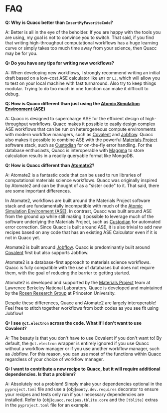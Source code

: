 # FAQ

**Q: Why is Quacc better than `InsertMyFavoriteCode`?**

A: Better is all in the eye of the beholder. If you are happy with the tools you are using, my goal is not to convince you to switch. That said, if you find that writing high-throughput computational workflows has a huge learning curve or simply takes too much time away from your science, then Quacc may be for you.

**Q: Do you have any tips for writing new workflows?**

A: When developing new workflows, I strongly recommend writing an initial draft based on a low-cost ASE calculator like `EMT` or `LJ`, which will allow you to test on your local machine with fast turnaround. Also try to keep things modular. Trying to do too much in one function can make it difficult to debug.

**Q: How is Quacc different than just using the [Atomic Simulation Environment (ASE)](https://wiki.fysik.dtu.dk/ase/)**

A: Quacc is designed to supercharge ASE for the efficient design of high-throughput workflows. Quacc makes it possible to easily design complex ASE workflows that can be run on heterogeneous compute environments with modern workflow managers, such as [Covalent](https://github.com/AgnostiqHQ/covalent) and [Jobflow](https://github.com/materialsproject/jobflow). Quacc also makes it possible to combine ASE with the powerful [Materials Project](https://materialsproject.org/) software stack, such as [Custodian](https://github.com/materialsproject/custodian) for on-the-fly error handling. For the database enthusiasts, Quacc is interoperable with [Maggma](https://github.com/materialsproject/maggma) to store calculation results in a readily queryable format like MongoDB.

**Q: How is Quacc different than [Atomate2](https://github.com/materialsproject/atomate2)?**

A: Atomate2 is a fantastic code that can be used to run libraries of computational materials science workflows. Quacc was originally inspired by Atomate2 and can be thought of as a "sister code" to it. That said, there are some important differences.

In Atomate2, workflows are built around the Materials Project software stack and are fundamentally incompatible with much of the [Atomic Simulation Environment (ASE)](https://wiki.fysik.dtu.dk/ase/). In contrast, Quacc was built around ASE from the ground up while still making it possible to leverage much of the software underlying the Materials Project, such as [Custodian](https://github.com/materialsproject/custodian) for automated error correction. Since Quacc is built around ASE, it is also trivial to add new recipes based on any code that has an existing ASE Calculator even if it is not in Quacc yet.

Atomate2 is built around [Jobflow](https://github.com/materialsproject/jobflow). Quacc is predominantly built around [Covalent](https://github.com/AgnostiqHQ/covalent) first but also supports Jobflow.

Atomate2 is a database-first approach to materials science workflows. Quacc is fully compatible with the use of databases but does not require them, with the goal of reducing the barrier to getting started.

Atomate2 is developed and supported by the [Materials Project](http://materialsproject.org/) team at Lawrence Berkeley National Laboratory. Quacc is developed and maintained by the [Rosen Research Group](https://cbe.princeton.edu/people/andrew-rosen) at Princeton University.

Despite these differences, Quacc and Atomate2 are largely interoperable! Feel free to stitch together workflows from both codes as you see fit using Jobflow!

**Q: I see `@ct.electron` across the code. What if I don't want to use Covalent?**

A: The beauty is that you don't have to use Covalent if you don't want to! By default, the `@ct.electron` wrapper is entirely ignored if you use Quacc without a workflow manager or if you use another workflow manager, such as Jobflow. For this reason, you can use most of the functions within Quacc regardless of your choice of workflow manager.

**Q: I want to contribute a new recipe to Quacc, but it will require additional dependencies. Is that a problem?**

A: Absolutely not a problem! Simply make your dependencies optional in the `pyproject.toml` file and use a {obj}`monty.dev.requires` decorator to ensure your recipes and tests only run if your necessary dependencies are installed. Refer to {obj}`quacc.recipes.tblite.core` and the `[tblite]` extras in the `pyproject.toml` file for an example.
